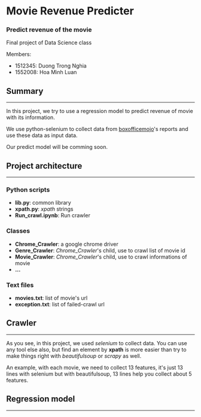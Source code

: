 # Movie Revenue Predicter

### Predict revenue of the movie

Final project of Data Science class

Members:
  - 1512345: Duong Trong Nghia
  - 1552008: Hoa Minh Luan

## Summary
____________________________________
In this project, we try to use a regression model to predict revenue of movie with its information.

We use python-selenium to collect data from [boxofficemojo](https://www.boxofficemojo.com/)'s reports and use these data as input data. 

Our predict model will be comming soon.


## Project architecture
____________________________________
  ### Python scripts
  - **lib.py**: common library
  - **xpath.py**: *xpath* strings
  - **Run_crawl.ipynb**: Run crawler
  ### Classes
  - **Chrome_Crawler**: a google chrome driver
  - **Genre_Crawler**: *Chrome_Crawler*'s child, use to crawl list of movie id
  - **Movie_Crawler**: *Chrome_Crawler*'s child, use to crawl informations of movie
  - **...**
  ### Text files
  - **movies.txt**: list of movie's url
  - **exception.txt**: list of failed-crawl url


## Crawler
____________________________________
As you see, in this project, we used *selenium* to collect data. You can use any tool else also, but find an element by **xpath** is more easier than try to make things right with *beautifulsoup* or *scrapy* as well.

An example, with each movie, we need to collect 13 features, it's just 13 lines with selenium but with beautifulsoup, 13 lines help you collect about 5 features.

## Regression model
____________________________________


